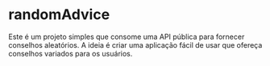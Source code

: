 # randomAdvice
Este é um projeto simples que consome uma API pública para fornecer conselhos aleatórios. A ideia é criar uma aplicação fácil de usar que ofereça conselhos variados para os usuários.
